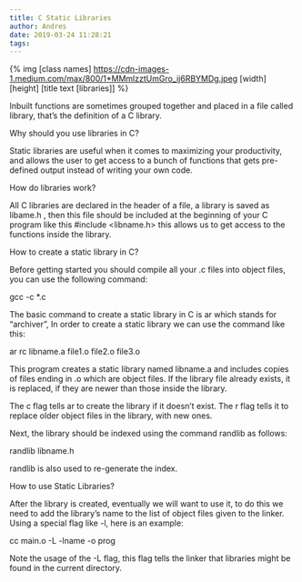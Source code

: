 ```yaml
---
title: C Static Libraries
author: Andres
date: 2019-03-24 11:28:21
tags:
---
```

{% img [class names] https://cdn-images-1.medium.com/max/800/1*MMmlzztUmGro_ij6RBYMDg.jpeg  [width] [height] [title text [libraries]] %}

Inbuilt functions are sometimes grouped together and placed in a file called library, that’s the definition of a C library.

Why should you use libraries in C?

Static libraries are useful when it comes to maximizing your productivity, and allows the user to get access to a bunch of functions that gets pre-defined output instead of writing your own code.

How do libraries work?

All C libraries are declared in the header of a file, a library is saved as libame.h , then this file should be included at the beginning of your C program like this #include <libname.h> this allows us to get access to the functions inside the library.

How to create a static library in C?

Before getting started you should compile all your .c files into object files, you can use the following command:

gcc -c *.c

The basic command to create a static library in C is ar which stands for “archiver”, In order to create a static library we can use the command like this:

ar rc libname.a file1.o file2.o file3.o

This program creates a static library named libname.a and includes copies of files ending in .o which are object files. If the library file already exists, it is replaced, if they are newer than those inside the library.

The c flag tells ar to create the library if it doesn’t exist. The r flag tells it to replace older object files in the library, with new ones.

Next, the library should be indexed using the command randlib as follows:

randlib libname.h

randlib is also used to re-generate the index.

How to use Static Libraries?

After the library is created, eventually we will want to use it, to do this we need to add the library’s name to the list of object files given to the linker. Using a special flag like -l, here is an example:

cc main.o -L -lname -o prog

Note the usage of the -L flag, this flag tells the linker that libraries might be found in the current directory.